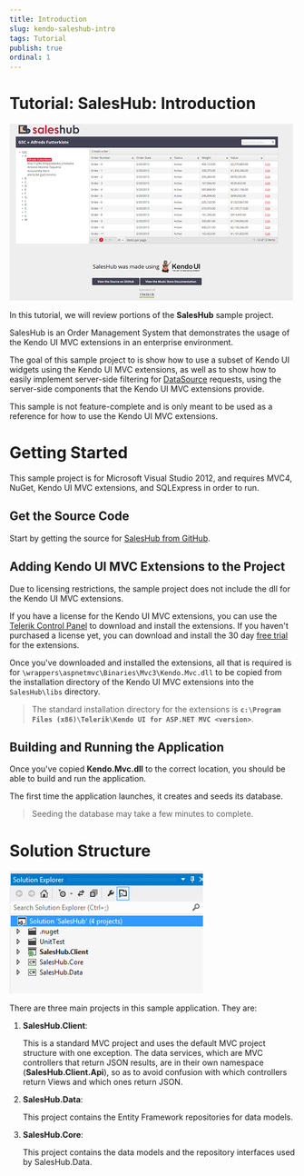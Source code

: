 ```yaml
---
title: Introduction
slug: kendo-saleshub-intro
tags: Tutorial
publish: true
ordinal: 1
---
```


# Tutorial: SalesHub: Introduction

![kendo-saleshub-intro-home-screenshot](images/kendo-saleshub-intro-home-screenshot.png)

In this tutorial, we will review portions of the **SalesHub** sample project.

SalesHub is an Order Management System that demonstrates the usage of the Kendo UI MVC extensions in
an enterprise environment.

The goal of this sample project to is show how to use a subset of Kendo UI widgets using the Kendo UI MVC extensions, as well as
to show how to easily implement server-side filtering for [DataSource](/api/framework/datasource) requests, using the
server-side components that the Kendo UI MVC extensions provide.

This sample is not feature-complete and is only meant to be used as a reference for how to use the Kendo UI MVC extensions.

# Getting Started

This sample project is for Microsoft Visual Studio 2012, and requires MVC4, NuGet, Kendo UI MVC extensions, and SQLExpress in order to run.

## Get the Source Code

Start by getting the source for [SalesHub from GitHub](https://github.com/telerik/kendo-saleshub-demo).

## Adding Kendo UI MVC Extensions to the Project

Due to licensing restrictions, the sample project does not include the dll for the Kendo UI MVC extensions.

If you have a license for the Kendo UI MVC extensions, you can use the [Telerik Control Panel](http://www.telerik.com/download-trial-file.aspx?pid=972)
to download and install the extensions. If you haven't purchased a license yet, you can download and install the 30 day [free trial](http://www.kendoui.com/download.aspx)
for the extensions.

Once you've downloaded and installed the extensions, all that is required is for `\wrappers\aspnetmvc\Binaries\Mvc3\Kendo.Mvc.dll` to be copied from the installation
directory of the Kendo UI MVC extensions into the `SalesHub\libs` directory.

> The standard installation directory for the extensions is **`c:\Program Files (x86)\Telerik\Kendo UI for ASP.NET MVC <version>`**.

## Building and Running the Application

Once you've copied **Kendo.Mvc.dll** to the correct location, you should be able to build and run the application.

The first time the application launches, it creates and seeds its database.

> Seeding the database may take a few minutes to complete.

# Solution Structure

![kendo-saleshub-intro-project-structure-screenshot](images/kendo-saleshub-intro-project-structure-screenshot.png)

There are three main projects in this sample application. They are:

1. **SalesHub.Client**:

	This is a standard MVC project and uses the default MVC project structure with one exception. The data services, which
	are MVC controllers that return JSON results, are in their own namespace (**SalesHub.Client.Api**), so as to avoid confusion
	with which controllers return Views and which ones return JSON.

2. **SalesHub.Data**:

	This project contains the Entity Framework repositories for data models.

3. **SalesHub.Core**:

	This project contains the data models and the repository interfaces used by SalesHub.Data.
